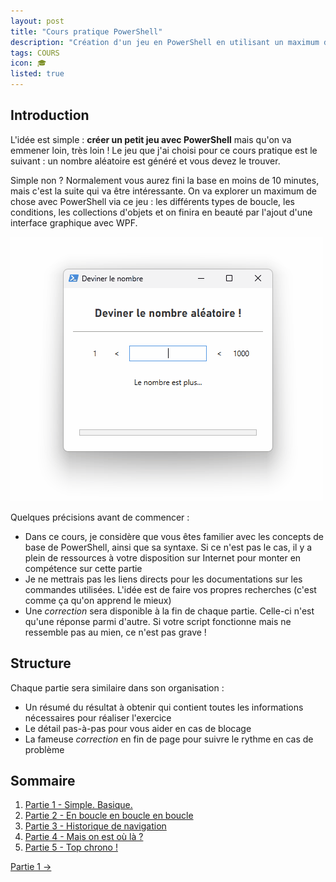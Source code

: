 ```yaml
---
layout: post
title: "Cours pratique PowerShell"
description: "Création d'un jeu en PowerShell en utilisant un maximum de commandes et de techniques différentes"
tags: COURS
icon: 🎓
listed: true
---
```


## Introduction

L'idée est simple : **créer un petit jeu avec PowerShell** mais qu'on va emmener loin, très loin ! Le jeu que j'ai choisi pour ce cours pratique est le suivant : un nombre aléatoire est généré et vous devez le trouver.

Simple non ? Normalement vous aurez fini la base en moins de 10 minutes, mais c'est la suite qui va être intéressante. On va explorer un maximum de chose avec PowerShell via ce jeu : les différents types de boucle, les conditions, les collections d'objets et on finira en beauté par l'ajout d'une interface graphique avec WPF.

![Interface graphique finale en WPF](/assets/images/final-results.gif)

Quelques précisions avant de commencer :

- Dans ce cours, je considère que vous êtes familier avec les concepts de base de PowerShell, ainsi que sa syntaxe. Si ce n'est pas le cas, il y a plein de ressources à votre disposition sur Internet pour monter en compétence sur cette partie
- Je ne mettrais pas les liens directs pour les documentations sur les commandes utilisées. L'idée est de faire vos propres recherches (c'est comme ça qu'on apprend le mieux)
- Une *correction* sera disponible à la fin de chaque partie. Celle-ci n'est qu'une réponse parmi d'autre. Si votre script fonctionne mais ne ressemble pas au mien, ce n'est pas grave !

## Structure

Chaque partie sera similaire dans son organisation :

- Un résumé du résultat à obtenir qui contient toutes les informations nécessaires pour réaliser l'exercice
- Le détail pas-à-pas pour vous aider en cas de blocage
- La fameuse *correction* en fin de page pour suivre le rythme en cas de problème

## Sommaire

1. [Partie 1 - Simple. Basique.](/2022/10/21/cours-pratique-posh-1)
2. [Partie 2 - En boucle en boucle en boucle](/2022/10/21/cours-pratique-posh-2)
3. [Partie 3 - Historique de navigation](/2022/10/26/cours-pratique-posh-3)
4. [Partie 4 - Mais on est où là ?](/2022/10/26/cours-pratique-posh-4)
5. [Partie 5 - Top chrono !](/2022/10/26/cours-pratique-posh-5)

<div class="buttonNext">
    <a href="/2022/10/21/cours-pratique-posh-1">Partie 1 →</a>
</div>